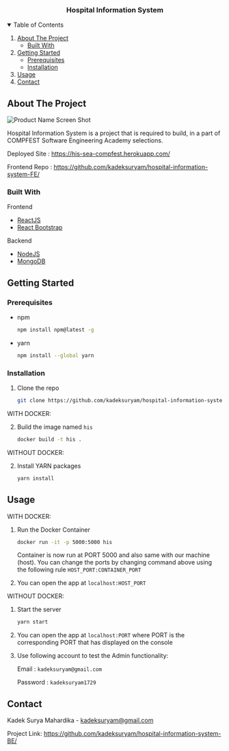 <!-- PROJECT SHIELDS -->


<br />
<p align="center">
  <h3 align="center">Hospital Information System</h3>
</p>

<!-- TABLE OF CONTENTS -->
<details open="open">
  <summary>Table of Contents</summary>
  <ol>
    <li>
      <a href="#about-the-project">About The Project</a>
      <ul>
        <li><a href="#built-with">Built With</a></li>
      </ul>
    </li>
    <li>
      <a href="#getting-started">Getting Started</a>
      <ul>
        <li><a href="#prerequisites">Prerequisites</a></li>
        <li><a href="#installation">Installation</a></li>
      </ul>
    </li>
    <li><a href="#usage">Usage</a></li>
    <li><a href="#contact">Contact</a></li>
  </ol>
</details>



<!-- ABOUT THE PROJECT -->
## About The Project

![Product Name Screen Shot](https://imgur.com/eAQ53Im.png)

Hospital Information System is a project that is required to build, in a part of COMPFEST Software Engineering Academy selections.

Deployed Site : https://his-sea-compfest.herokuapp.com/

Frontend Repo : https://github.com/kadeksuryam/hospital-information-system-FE/

### Built With

Frontend
* [ReactJS](https://reactjs.org/)
* [React Bootstrap](https://react-bootstrap.github.io/)

Backend
* [NodeJS](https://nodejs.org/en/)
* [MongoDB](https://www.mongodb.com/)



<!-- GETTING STARTED -->
## Getting Started

### Prerequisites

* npm
  ```sh
  npm install npm@latest -g
  ```

* yarn
  ```sh
  npm install --global yarn
  ```
  
### Installation

1. Clone the repo
   ```sh
   git clone https://github.com/kadeksuryam/hospital-information-system-BE.git
   ```
WITH DOCKER:

2. Build the image named `his`
   ```sh
   docker build -t his .
   ```
WITHOUT DOCKER:

2. Install YARN packages
   ```sh
   yarn install
   ```

<!-- USAGE EXAMPLES -->
## Usage

WITH DOCKER:

1. Run the Docker Container
   ```sh
   docker run -it -p 5000:5000 his
   ```
   Container is now run at PORT 5000 and also same with our machine (host). 
   You can change the ports by changing command above using the following rule `HOST_PORT:CONTAINER_PORT`
   
2. You can open the app at `localhost:HOST_PORT`

WITHOUT DOCKER:

1. Start the server
   ```sh
   yarn start
   ```
2. You can open the app at `localhost:PORT` where PORT is the corresponding PORT that has displayed on the console

3. Use following account to test the Admin functionality:

   Email : `kadeksuryam@gmail.com`
   
   Password : `kadeksuryam1729`

<!-- CONTACT -->
## Contact

Kadek Surya Mahardika - kadeksuryam@gmail.com

Project Link: https://github.com/kadeksuryam/hospital-information-system-BE/
